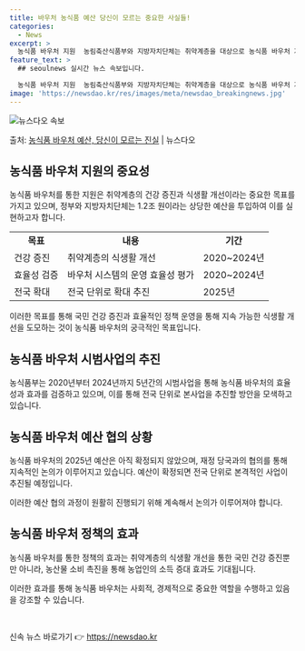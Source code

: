 ```yaml
---
title: 바우처 농식품 예산 당신이 모르는 중요한 사실들!
categories:
  - News
excerpt: >
  농식품 바우처 지원  농림축산식품부와 지방자치단체는 취약계층을 대상으로 농식품 바우처 지원을 위해 1.2조 …
feature_text: >
  ## seoulnews 실시간 뉴스 속보입니다.

  농식품 바우처 지원  농림축산식품부와 지방자치단체는 취약계층을 대상으로 농식품 바우처 지원을 위해 1.2조 …
image: 'https://newsdao.kr/res/images/meta/newsdao_breakingnews.jpg'
---
```


![뉴스다오 속보](https://newsdao.kr/res/images/meta/newsdao_breakingnews.jpg)

<p>출처: <a href="https://newsdao.kr/4346" rel="dofollow">농식품 바우처 예산, 당신이 모르는 진실</a> | 뉴스다오</p>

<h2 data-ke-size="size26">농식품 바우처 지원의 중요성</h2>
<p data-ke-size="size16">농식품 바우처를 통한 지원은 취약계층의 건강 증진과 식생활 개선이라는 중요한 목표를 가지고 있으며, 정부와 지방자치단체는 1.2조 원이라는 상당한 예산을 투입하여 이를 실현하고자 합니다.</p>
<table>
	<tbody>
		<tr>
			<td style="text-align: center; height: 17px;"><b>목표</b></td>
			<td style="text-align: center; height: 17px;"><b>내용</b></td>
			<td style="text-align: center; height: 17px;"><b>기간</b></td>
		</tr>
		<tr>
			<td style="text-align: left; height: 17px;">건강 증진</td>
			<td style="text-align: left; height: 17px;">취약계층의 식생활 개선</td>
			<td style="text-align: left;">2020~2024년</td>
		</tr>
		<tr>
			<td style="text-align: left; height: 17px;">효율성 검증</td>
			<td style="text-align: left; height: 17px;">바우처 시스템의 운영 효율성 평가</td>
			<td style="text-align: left;">2020~2024년</td>
		</tr>
		<tr>
			<td style="text-align: left; height: 17px;">전국 확대</td>
			<td style="text-align: left; height: 17px;">전국 단위로 확대 추진</td>
			<td style="text-align: left;">2025년</td>
		</tr>
	</tbody>
</table>
<p data-ke-size="size16">이러한 목표를 통해 국민 건강 증진과 효율적인 정책 운영을 통해 지속 가능한 식생활 개선을 도모하는 것이 농식품 바우처의 궁극적인 목표입니다.</p>

<h2 data-ke-size="size26">농식품 바우처 시범사업의 추진</h2>
<p data-ke-size="size16">농식품부는 2020년부터 2024년까지 5년간의 시범사업을 통해 농식품 바우처의 효율성과 효과를 검증하고 있으며, 이를 통해 전국 단위로 본사업을 추진할 방안을 모색하고 있습니다.</p>

<h2 data-ke-size="size26">농식품 바우처 예산 협의 상황</h2>
<p data-ke-size="size16">농식품 바우처의 2025년 예산은 아직 확정되지 않았으며, 재정 당국과의 협의를 통해 지속적인 논의가 이루어지고 있습니다. 예산이 확정되면 전국 단위로 본격적인 사업이 추진될 예정입니다.</p>
<p data-ke-size="size16">이러한 예산 협의 과정이 원활히 진행되기 위해 계속해서 논의가 이루어져야 합니다.</p>

<h2 data-ke-size="size26">농식품 바우처 정책의 효과</h2>
<p data-ke-size="size16">농식품 바우처를 통한 정책의 효과는 취약계층의 식생활 개선을 통한 국민 건강 증진뿐만 아니라, 농산물 소비 촉진을 통해 농업인의 소득 증대 효과도 기대됩니다.</p>
<p data-ke-size="size16">이러한 효과를 통해 농식품 바우처는 사회적, 경제적으로 중요한 역할을 수행하고 있음을 강조할 수 있습니다.</p>
<p data-ke-size="size16">&nbsp;</p> 

신속 뉴스 바로가기 👉 <a href="https://newsdao.kr" rel="dofollow">https://newsdao.kr</a>


